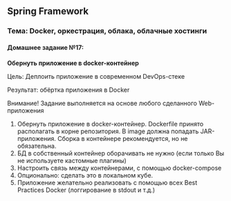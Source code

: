 ## Spring Framework
### Тема: Docker, оркестрация, облака, облачные хостинги  
#### Домашнее задание №17:
**Обернуть приложение в docker-контейнер**

Цель: Деплоить приложение в современном DevOps-стеке

Результат: обёртка приложения в Docker

Внимание! Задание выполняется на основе любого сделанного Web-приложения

1. Обернуть приложение в docker-контейнер. Dockerfile принято располагать в корне репозитория. В image должна попадать JAR-приложения. Сборка в контейнере рекомендуется, но не обязательна.
2. БД в собственный контейнер оборачивать не нужно (если только Вы не используете кастомные плагины)
3. Настроить связь между контейнерами, с помощью docker-compose
4. Опционально: сделать это в локальном кубе.
5. Приложение желательно реализовать с помощью всех Best Practices Docker (логгирование в stdout и т.д.)
